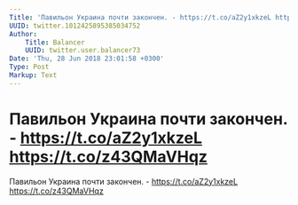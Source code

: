 ```yaml
---
Title: 'Павильон Украина почти закончен. - https://t.co/aZ2y1xkzeL https://t.co/z43QMaVHqz'
UUID: twitter.1012425895385034752
Author:
    Title: Balancer
    UUID: twitter.user.balancer73
Date: 'Thu, 28 Jun 2018 23:01:58 +0300'
Type: Post
Markup: Text
---
```


# Павильон Украина почти закончен. - https://t.co/aZ2y1xkzeL https://t.co/z43QMaVHqz

Павильон Украина почти закончен. - https://t.co/aZ2y1xkzeL
https://t.co/z43QMaVHqz